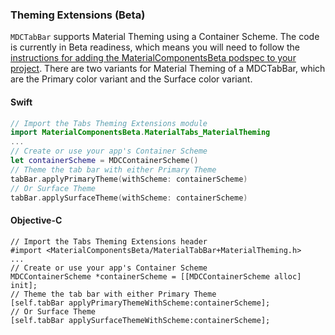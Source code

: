 ### Theming Extensions (Beta)

 `MDCTabBar` supports Material Theming using a Container Scheme. The code is currently
in Beta readiness, which means you will need to follow the [instructions for adding the
MaterialComponentsBeta podspec to your
project](https://github.com/material-components/material-components-ios/blob/73bdc03c2bd2abd032b0b69f05cd76928361aa37/contributing/beta_components.md#beta-program-for-components).
There are two variants for Material Theming of a MDCTabBar, which are the Primary color variant
and the Surface color variant.

 <!--<div class="material-code-render" markdown="1">-->

 #### Swift

 ```swift
// Import the Tabs Theming Extensions module
import MaterialComponentsBeta.MaterialTabs_MaterialTheming
 ...
 // Create or use your app's Container Scheme
let containerScheme = MDCContainerScheme()
 // Theme the tab bar with either Primary Theme
tabBar.applyPrimaryTheme(withScheme: containerScheme)
 // Or Surface Theme
tabBar.applySurfaceTheme(withScheme: containerScheme)
```

 #### Objective-C

 ```objc
// Import the Tabs Theming Extensions header
#import <MaterialComponentsBeta/MaterialTabBar+MaterialTheming.h>
 ...
 // Create or use your app's Container Scheme
MDCContainerScheme *containerScheme = [[MDCContainerScheme alloc] init];
 // Theme the tab bar with either Primary Theme
[self.tabBar applyPrimaryThemeWithScheme:containerScheme];
 // Or Surface Theme
[self.tabBar applySurfaceThemeWithScheme:containerScheme];
```

<!--</div>-->
